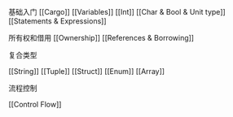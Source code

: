 基础入门
[[Cargo]]
[[Variables]]
[[Int]]
[[Char & Bool & Unit type]]
[[Statements & Expressions]]

所有权和借用
[[Ownership]]
[[References & Borrowing]]

复合类型

[[String]]
[[Tuple]]
[[Struct]]
[[Enum]]
[[Array]]

流程控制

[[Control Flow]]
